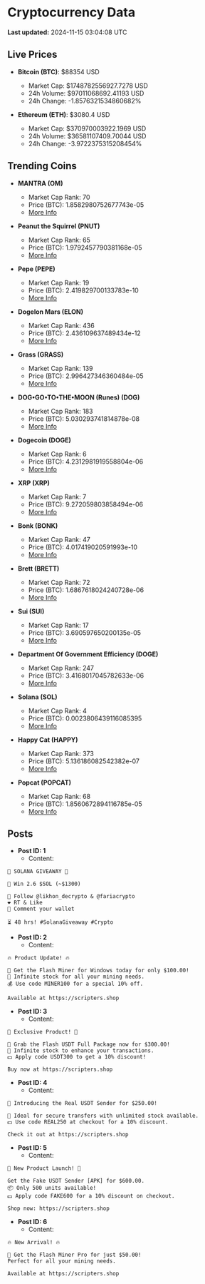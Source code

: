 # Cryptocurrency Data

**Last updated:** 2024-11-15 03:04:08 UTC

## Live Prices
- **Bitcoin (BTC)**: $88354 USD
  - Market Cap: $1748782556927.7278 USD
  - 24h Volume: $97011068692.41193 USD
  - 24h Change: -1.8576321534860682%

- **Ethereum (ETH)**: $3080.4 USD
  - Market Cap: $370970003922.1969 USD
  - 24h Volume: $36581107409.70044 USD
  - 24h Change: -3.9722375315208454%

## Trending Coins
- **MANTRA (OM)**
  - Market Cap Rank: 70
  - Price (BTC): 1.8582980752677743e-05
  - [More Info](https://www.coingecko.com/en/coins/mantra)

- **Peanut the Squirrel (PNUT)**
  - Market Cap Rank: 65
  - Price (BTC): 1.9792457790381168e-05
  - [More Info](https://www.coingecko.com/en/coins/peanut-the-squirrel)

- **Pepe (PEPE)**
  - Market Cap Rank: 19
  - Price (BTC): 2.419829700133783e-10
  - [More Info](https://www.coingecko.com/en/coins/pepe)

- **Dogelon Mars (ELON)**
  - Market Cap Rank: 436
  - Price (BTC): 2.436109637489434e-12
  - [More Info](https://www.coingecko.com/en/coins/dogelon-mars)

- **Grass (GRASS)**
  - Market Cap Rank: 139
  - Price (BTC): 2.996427346360484e-05
  - [More Info](https://www.coingecko.com/en/coins/grass)

- **DOG•GO•TO•THE•MOON (Runes) (DOG)**
  - Market Cap Rank: 183
  - Price (BTC): 5.030293741814878e-08
  - [More Info](https://www.coingecko.com/en/coins/dog-go-to-the-moon-runes-2)

- **Dogecoin (DOGE)**
  - Market Cap Rank: 6
  - Price (BTC): 4.2312981919558804e-06
  - [More Info](https://www.coingecko.com/en/coins/dogecoin)

- **XRP (XRP)**
  - Market Cap Rank: 7
  - Price (BTC): 9.272059803858494e-06
  - [More Info](https://www.coingecko.com/en/coins/xrp)

- **Bonk (BONK)**
  - Market Cap Rank: 47
  - Price (BTC): 4.017419020591993e-10
  - [More Info](https://www.coingecko.com/en/coins/bonk)

- **Brett (BRETT)**
  - Market Cap Rank: 72
  - Price (BTC): 1.6867618024240728e-06
  - [More Info](https://www.coingecko.com/en/coins/brett-2)

- **Sui (SUI)**
  - Market Cap Rank: 17
  - Price (BTC): 3.690597650200135e-05
  - [More Info](https://www.coingecko.com/en/coins/sui)

- **Department Of Government Efficiency (DOGE)**
  - Market Cap Rank: 247
  - Price (BTC): 3.4168017045782633e-06
  - [More Info](https://www.coingecko.com/en/coins/department-of-government-efficiency)

- **Solana (SOL)**
  - Market Cap Rank: 4
  - Price (BTC): 0.0023806439116085395
  - [More Info](https://www.coingecko.com/en/coins/solana)

- **Happy Cat (HAPPY)**
  - Market Cap Rank: 373
  - Price (BTC): 5.136186082542382e-07
  - [More Info](https://www.coingecko.com/en/coins/happycat)

- **Popcat (POPCAT)**
  - Market Cap Rank: 68
  - Price (BTC): 1.8560672894116785e-05
  - [More Info](https://www.coingecko.com/en/coins/popcat)

## Posts
- **Post ID: 1**
  - Content:
```
🚀 SOLANA GIVEAWAY 🚀

🎁 Win 2.6 $SOL (~$1300)

🤝 Follow @likhon_decrypto & @fariacrypto
❤️ RT & Like
💬 Comment your wallet

⏳ 48 hrs! #SolanaGiveaway #Crypto
```

- **Post ID: 2**
  - Content:
```
🔥 Product Update! 🔥

🚀 Get the Flash Miner for Windows today for only $100.00!
🔋 Infinite stock for all your mining needs.
💰 Use code MINER100 for a special 10% off.

Available at https://scripters.shop
```

- **Post ID: 3**
  - Content:
```
🎁 Exclusive Product! 🎁

💸 Grab the Flash USDT Full Package now for $300.00!
🎉 Infinite stock to enhance your transactions.
💵 Apply code USDT300 to get a 10% discount!

Buy now at https://scripters.shop
```

- **Post ID: 4**
  - Content:
```
💎 Introducing the Real USDT Sender for $250.00!

💼 Ideal for secure transfers with unlimited stock available.
💵 Use code REAL250 at checkout for a 10% discount.

Check it out at https://scripters.shop
```

- **Post ID: 5**
  - Content:
```
🚀 New Product Launch! 🚀

Get the Fake USDT Sender [APK] for $600.00.
📦 Only 500 units available!
💵 Apply code FAKE600 for a 10% discount on checkout.

Shop now: https://scripters.shop
```

- **Post ID: 6**
  - Content:
```
🔥 New Arrival! 🔥

💸 Get the Flash Miner Pro for just $50.00!
Perfect for all your mining needs.

Available at https://scripters.shop
```


